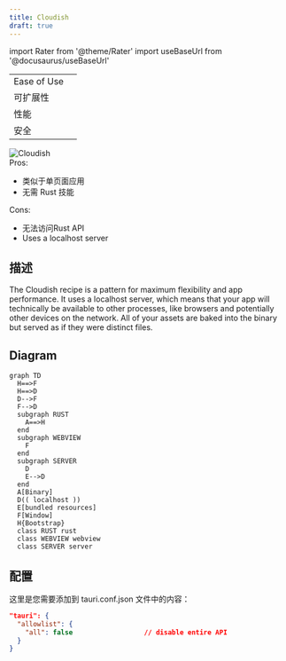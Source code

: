 ```yaml
---
title: Cloudish
draft: true
---
```


import Rater from '@theme/Rater'
import useBaseUrl from '@docusaurus/useBaseUrl'

<div className="row">
  <div className="col col--4">
    <table>
      <tr>
        <td>Ease of Use</td>
        <td><Rater value="5"/></td>
      </tr>
      <tr>
        <td>可扩展性</td>
        <td><Rater value="3"/></td>
      </tr>
      <tr>
        <td>性能</td>
        <td><Rater value="3"/></td>
      </tr>
      <tr>
        <td>安全</td>
        <td><Rater value="2"/></td>
      </tr>
    </table>
  </div>
  <div className="col col--4 pattern-logo">
    <img src={useBaseUrl('img/recipes/Cloudish.svg')} alt="Cloudish" />
  </div>
    <div className="col col--4">
    Pros:
    <ul>
      <li>类似于单页面应用</li>
      <li>无需 Rust 技能</li>
    </ul>
    Cons:
    <ul>
      <li>无法访问Rust API</li>
      <li>Uses a localhost server</li>
    </ul>
  </div>
</div>

## 描述

The Cloudish recipe is a pattern for maximum flexibility and app performance. It uses a localhost server, which means that your app will technically be available to other processes, like browsers and potentially other devices on the network. All of your assets are baked into the binary but served as if they were distinct files.

## Diagram

```mermaid
graph TD
  H==>F
  H==>D
  D-->F
  F-->D
  subgraph RUST
    A==>H
  end
  subgraph WEBVIEW
    F
  end
  subgraph SERVER
    D
    E-->D
  end
  A[Binary]
  D(( localhost ))
  E[bundled resources]
  F[Window]
  H{Bootstrap}
  class RUST rust
  class WEBVIEW webview
  class SERVER server
```

## 配置

这里是您需要添加到 tauri.conf.json 文件中的内容：

```json
"tauri": {
  "allowlist": {
    "all": false                  // disable entire API
  }
}

```
